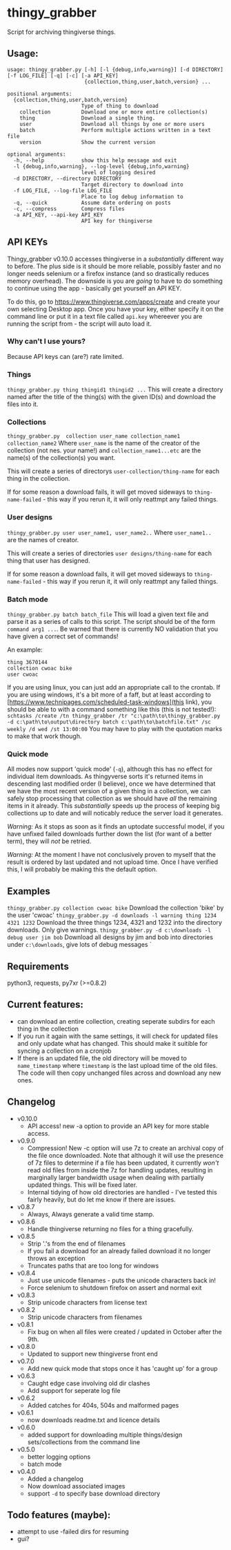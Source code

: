 # thingy_grabber
Script for archiving thingiverse things.

## Usage:
````
usage: thingy_grabber.py [-h] [-l {debug,info,warning}] [-d DIRECTORY] [-f LOG_FILE] [-q] [-c] [-a API_KEY]
                         {collection,thing,user,batch,version} ...

positional arguments:
  {collection,thing,user,batch,version}
                        Type of thing to download
    collection          Download one or more entire collection(s)
    thing               Download a single thing.
    user                Download all things by one or more users
    batch               Perform multiple actions written in a text file
    version             Show the current version

optional arguments:
  -h, --help            show this help message and exit
  -l {debug,info,warning}, --log-level {debug,info,warning}
                        level of logging desired
  -d DIRECTORY, --directory DIRECTORY
                        Target directory to download into
  -f LOG_FILE, --log-file LOG_FILE
                        Place to log debug information to
  -q, --quick           Assume date ordering on posts
  -c, --compress        Compress files
  -a API_KEY, --api-key API_KEY
                        API key for thingiverse
````

## API KEYs
Thingy_grabber v0.10.0 accesses thingiverse in a _substantially_ different way to before. The plus side is it should be more reliable, possibly faster and no longer needs selenium or a firefox instance (and so drastically reduces memory overhead). The downside is you are _going_ to have to do something to continue using the app - basically get yourself an API KEY.

To do this, go to https://www.thingiverse.com/apps/create and create your own selecting Desktop app.
Once you have your key, either specify it on the command line or put it in a text file called `api.key` whereever you are running the script from - the script will auto load it.

### Why can't I use yours? 
Because API keys can (are?) rate limited.

### Things
`thingy_grabber.py thing thingid1 thingid2 ...`
This will create a directory named after the title of the thing(s) with the given ID(s) and download the files into it.

### Collections
`thingy_grabber.py  collection user_name collection_name1 collection_name2`
Where `user_name` is the name of the creator of the collection (not nes. your name!) and `collection_name1...etc` are the name(s) of the collection(s) you want.

This will create a series of directorys `user-collection/thing-name` for each thing in the collection.

If for some reason a download fails, it will get moved sideways to `thing-name-failed` - this way if you rerun it, it will only reattmpt any failed things.

### User designs
`thingy_grabber.py user user_name1, user_name2..`
Where `user_name1.. ` are the names of creator.

This will create a series of directories `user designs/thing-name` for each thing that user has designed.

If for some reason a download fails, it will get moved sideways to `thing-name-failed` - this way if you rerun it, it will only reattmpt any failed things.

### Batch mode
`thingy_grabber.py batch batch_file`
This will load a given text file and parse it as a series of calls to this script. The script should be of the form `command arg1 ...`.
Be warned that there is currently NO validation that you have given a correct set of commands!

An example:
````
thing 3670144
collection cwoac bike
user cwoac
````

If you are using linux, you can just add an appropriate call to the crontab. If you are using windows, it's a bit more of a faff, but at least according to [https://www.technipages.com/scheduled-task-windows](this link), you should be able to with a command something like this (this is not tested!): `schtasks /create /tn thingy_grabber /tr "c:\path\to\thingy_grabber.py -d c:\path\to\output\directory batch c:\path\to\batchfile.txt" /sc weekly /d wed /st 13:00:00`
You may have to play with the quotation marks to make that work though.

### Quick mode
All modes now support 'quick mode' (`-q`), although this has no effect for individual item downloads. As thingyverse sorts it's returned items in descending last modified order (I believe), once we have determined that we have the most recent version of a given thing in a collection, we can safely stop processing that collection as we should have _all_ the remaining items in it already. This _substantially_ speeds up the process of keeping big collections up to date and will noticably reduce the server load it generates.

*Warning:* As it stops as soon as it finds an uptodate successful model, if you have unfixed failed downloads further down the list (for want of a better term), they will _not_ be retried.

*Warning:* At the moment I have not conclusively proven to myself that the result is ordered by last updated and not upload time. Once I have verified this, I will probably be making this the default option.

## Examples
`thingy_grabber.py collection cwoac bike`
Download the collection 'bike' by the user 'cwoac'
`thingy_grabber.py -d downloads -l warning thing 1234 4321 1232`
Download the three things 1234, 4321 and 1232 into the directory downloads. Only give warnings.
`thingy_grabber.py -d c:\downloads -l debug user jim bob`
Download all designs by jim and bob into directories under `c:\downloads`, give lots of debug messages
`

## Requirements
python3, requests, py7xr (>=0.8.2)

## Current features:
- can download an entire collection, creating seperate subdirs for each thing in the collection
- If you run it again with the same settings, it will check for updated files and only update what has changed. This should make it suitible for syncing a collection on a cronjob
- If there is an updated file, the old directory will be moved to `name_timestamp` where `timestamp` is the last upload time of the old files. The code will then copy unchanged files across and download any new ones.

## Changelog
* v0.10.0
  - API access! new -a option to provide an API key for more stable access.
* v0.9.0
  - Compression! New -c option will use 7z to create an archival copy of the file once downloaded. 
    Note that although it will use the presence of 7z files to determine if a file has been updated, it currently _won't_ read old files from inside the 7z for handling updates, resulting in marginally larger bandwidth usage when dealing with partially updated things. This will be fixed later.
  - Internal tidying of how old directories are handled - I've tested this fairly heavily, but do let me know if there are issues.
* v0.8.7
  - Always, Always generate a valid time stamp.
* v0.8.6
  - Handle thingiverse returning no files for a thing gracefully.
* v0.8.5
  - Strip '.'s from the end of filenames
  - If you fail a download for an already failed download it no longer throws an exception
  - Truncates paths that are too long for windows
* v0.8.4
  - Just use unicode filenames - puts the unicode characters back in!
  - Force selenium to shutdown firefox on assert and normal exit
* v0.8.3
  - Strip unicode characters from license text
* v0.8.2
  - Strip unicode characters from filenames
* v0.8.1
  - Fix bug on when all files were created / updated in October after the 9th.
* v0.8.0
  - Updated to support new thingiverse front end
* v0.7.0
  - Add new quick mode that stops once it has 'caught up' for a group
* v0.6.3
  - Caught edge case involving old dir clashes
  - Add support for seperate log file
* v0.6.2
  - Added catches for 404s, 504s and malformed pages
* v0.6.1
  - now downloads readme.txt and licence details
* v0.6.0
  - added support for downloading multiple things/design sets/collections from the command line
* v0.5.0
  - better logging options
  - batch mode
* v0.4.0
  - Added a changelog
  - Now download associated images
  - support `-d` to specify base download directory 

## Todo features (maybe):
- attempt to use -failed dirs for resuming
- gui?

